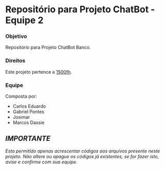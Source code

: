﻿# Repositório para Projeto ChatBot - Equipe 2 



### Objetivo
Repositório para Projeto ChatBot Banco.

### Direitos

Este projeto pertence a [1500fh](http://www.1500fh.com/). 

### Equipe
Composta por:

* Carlos Eduardo
* Gabriel Pontes
* Josimar
* Marcos Dassie

## *IMPORTANTE*
*Esta permitido apenas acrescentar códigos aos arquivos presente neste projeto.
Não altere ou apague os códigos já existentes, se for fazer isto, avise e confirme com sua equipe.*
